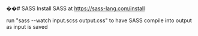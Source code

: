 ��# SASS
Install SASS at https://sass-lang.com/install

run "sass --watch input.scss output.css" to have SASS compile into output as input is saved
